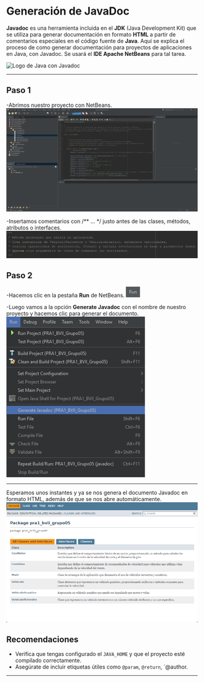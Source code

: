 # Generación de JavaDoc
**Javadoc** es una herramienta incluida en el **JDK** (Java Development Kit) que se utiliza para generar documentación en formato **HTML** a partir de comentarios especiales en el código fuente de **Java**. Aquí se explica el proceso de como generar documentación para proyectos de aplicaciones en Java, con Javadoc. Se usará el **IDE Apache NetBeans** para tal tarea.

![Logo de Java con Javadoc](https://lh5.googleusercontent.com/PLfEYBeI7eX5ht1Eubhyh5Tq4pZKHiOW49y_NfbEV6owINbD746k8t3ssaig7TE8N1B6zy6qd6HbgH1VMZmCMkVHa5qLj2Dd_EQE5qpR4EY1WnI9UKi7DCCC64pJZm779GmU2A9i)

---

## Paso 1
-Abrimos nuestro proyecto con NetBeans.
![Apertura del proyecto](javadoc_caps/javadoc1.png)

-Insertamos comentarios con /** ... */ justo antes de las clases, métodos, atributos o interfaces.
![Inserción de comentarios Javadoc](javadoc_caps/javadoc2.png)

## Paso 2
-Hacemos clic en la pestaña **Run** de NetBeans.
![pestaña Run NetBeans](javadoc_caps/javadoc3.png)

-Luego vamos a la opción **Generate Javadoc** con el nombre de nuestro proyecto y hacemos clic para generar el documento.
![Opción Generate Javadoc](javadoc_caps/javadoc4.png)

---

Esperamos unos instantes y ya se nos genera el documento Javadoc en formato HTML, además de que se nos abre automáticamente.
![Documento HTML resultante](javadoc_caps/javadoc5.png)

## Recomendaciones

- Verifica que tengas configurado el `JAVA_HOME` y que el proyecto esté compilado correctamente.
- Asegúrate de incluir etiquetas útiles como `@param`, `@return`, `@author.

---
